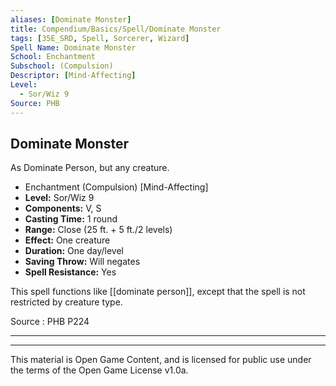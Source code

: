 ```yaml
---
aliases: [Dominate Monster]
title: Compendium/Basics/Spell/Dominate Monster
tags: [35E_SRD, Spell, Sorcerer, Wizard]
Spell Name: Dominate Monster
School: Enchantment
Subschool: (Compulsion)
Descriptor: [Mind-Affecting]
Level:
  - Sor/Wiz 9
Source: PHB
---
```



## Dominate Monster

As Dominate Person, but any creature.

*   Enchantment (Compulsion) [Mind-Affecting]
*   **Level:** Sor/Wiz 9
*   **Components:** V, S
*   **Casting Time:** 1 round
*   **Range:** Close (25 ft. + 5 ft./2 levels)
*   **Effect:** One creature
*   **Duration:** One day/level
*   **Saving Throw:** Will negates
*   **Spell Resistance:** Yes

This spell functions like [[dominate person]], except that the spell is not restricted by creature type.

Source : PHB P224

---

---

This material is Open Game Content, and is licensed for public use under
the terms of the Open Game License v1.0a.
